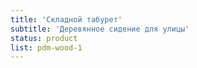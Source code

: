 ```yaml
---
title: 'Складной табурет'
subtitle: 'Деревянное сидение для улицы'
status: product
list: pdm-wood-1
---
```


